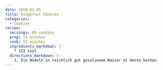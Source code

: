 ```yaml
---
date: 2018-01-05
title: Gingernut Cookies
categories:
  - Cookies
recipe:
  servings: 60 cookies
  prep: 15 minutes
  cook: 15 minutes
  ingredients_markdown: |-
    * 123 test
  directions_markdown: |-
    1. Die Nudeln in reichlich gut gesalzenem Wasser al dente kochen.
---
```

